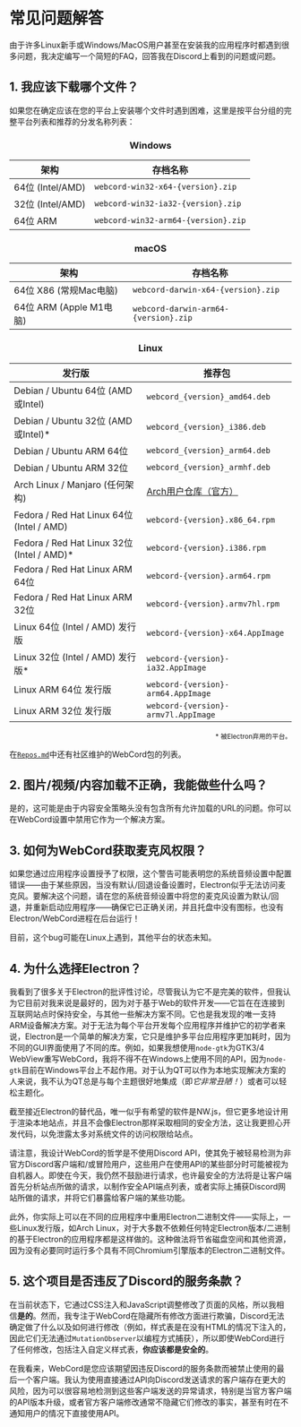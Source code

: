 # 常见问题解答
由于许多Linux新手或Windows/MacOS用户甚至在安装我的应用程序时都遇到很多问题，我决定编写一个简短的FAQ，回答我在Discord上看到的问题或问题。

## 1. 我应该下载哪个文件？

如果您在确定应该在您的平台上安装哪个文件时遇到困难，这里是按平台分组的完整平台列表和推荐的分发名称列表：

<div align=center>

### Windows

| <div align=center> 架构 </div> | <div align=center> 存档名称 </div> |
| :------------------------------------- | :------------------------------------- |
| 64位 (Intel/AMD)                     | `webcord-win32-x64-{version}.zip`      |
| 32位 (Intel/AMD)                     | `webcord-win32-ia32-{version}.zip`     |
| 64位 ARM                             | `webcord-win32-arm64-{version}.zip`    |

### macOS

| <div align=center> 架构 </div> | <div align=center> 存档名称 </div> |
| :------------------------------------- | :------------------------------------- |
| 64位 X86 (常规Mac电脑)     | `webcord-darwin-x64-{version}.zip`     |
| 64位 ARM (Apple M1电脑)        | `webcord-darwin-arm64-{version}.zip`   |

### Linux

| <div align=center> 发行版 </div>     | <div align=center> 推荐包 </div>       |
| :------------------------------------------ | :-------------------------------------------------- |
| Debian / Ubuntu 64位 (AMD或Intel)       | `webcord_{version}_amd64.deb`                       |
| Debian / Ubuntu 32位 (AMD或Intel)*      | `webcord_{version}_i386.deb`                        |
| Debian / Ubuntu ARM 64位                  | `webcord_{version}_arm64.deb`                       |
| Debian / Ubuntu ARM 32位                  | `webcord_{version}_armhf.deb`                       |
| Arch Linux / Manjaro (任何架构)     | [Arch用户仓库（官方）](https://aur.archlinux.org/packages/webcord-git/)  |
| Fedora / Red Hat Linux 64位 (Intel / AMD) | `webcord-{version}.x86_64.rpm`                      |
| Fedora / Red Hat Linux 32位 (Intel / AMD)*| `webcord-{version}.i386.rpm`                        |
| Fedora / Red Hat Linux ARM 64位           | `webcord-{version}.arm64.rpm`                       |
| Fedora / Red Hat Linux ARM 32位           | `webcord-{version}.armv7hl.rpm`                     |
| Linux 64位 (Intel / AMD) 发行版    | `webcord-{version}-x64.AppImage`                    |
| Linux 32位 (Intel / AMD) 发行版*   | `webcord-{version}-ia32.AppImage`                   |
| Linux ARM 64位 发行版              | `webcord-{version}-arm64.AppImage`                  |
| Linux ARM 32位 发行版              | `webcord-{version}-armv7l.AppImage`                 |

<div align='right'><sup>* 被Electron弃用的平台。 </sup></div></div>

在[`Repos.md`]中还有社区维护的WebCord包的列表。

## 2. 图片/视频/内容加载不正确，我能做些什么吗？
是的，这可能是由于内容安全策略头没有包含所有允许加载的URL的问题。你可以在WebCord设置中禁用它作为一个解决方案。

## 3. 如何为WebCord获取麦克风权限？
如果您通过应用程序设置授予了权限，这个警告可能表明您的系统音频设置中配置错误——由于某些原因，当没有默认/回退设备设置时，Electron似乎无法访问麦克风。要解决这个问题，请在您的系统音频设置中将您的麦克风设置为默认/回退，并重新启动应用程序——确保它已正确关闭，并且托盘中没有图标，也没有Electron/WebCord进程在后台运行！

目前，这个bug可能在Linux上遇到，其他平台的状态未知。

## 4. 为什么选择Electron？

我看到了很多关于Electron的批评性讨论，尽管我认为它不是完美的软件，但我认为它目前对我来说是最好的，因为对于基于Web的软件开发——它旨在在连接到互联网站点时保持安全，与其他一些解决方案不同。它也是我发现的唯一支持ARM设备解决方案。对于无法为每个平台开发每个应用程序并维护它的初学者来说，Electron是一个简单的解决方案，它只是维护多平台应用程序更加耗时，因为不同的GUI界面使用了不同的库。例如，如果我想使用`node-gtk`为GTK3/4 WebView重写WebCord，我将不得不在Windows上使用不同的API，因为`node-gtk`目前在Windows平台上不起作用。对于认为QT可以作为本地实现解决方案的人来说，我不认为QT总是与每个主题很好地集成（即*它非常丑陋！*）或者可以轻松主题化。

截至接近Electron的替代品，唯一似乎有希望的软件是NW.js，但它更多地设计用于渲染本地站点，并且不会像Electron那样采取相同的安全方法，这让我更担心开发代码，以免泄露太多对系统文件的访问权限给站点。

请注意，我设计WebCord的哲学是不使用Discord API，使其免于被轻易检测为非官方Discord客户端和/或冒险用户，这些用户在使用API的某些部分时可能被视为自机器人。即使在今天，我仍然不鼓励进行请求，也许最安全的方法将是让客户端首先分析站点所做的请求，以制作安全API端点列表，或者实际上捕获Discord网站所做的请求，并将它们暴露给客户端的某些功能。

此外，你实际上可以在不同的应用程序中重用Electron二进制文件——实际上，一些Linux发行版，如Arch Linux，对于大多数不依赖任何特定Electron版本/二进制的基于Electron的应用程序都是这样做的。这种做法将节省磁盘空间和其他资源，因为没有必要同时运行多个具有不同Chromium引擎版本的Electron二进制文件。

## 5. 这个项目是否违反了Discord的服务条款？

在当前状态下，它通过CSS注入和JavaScript调整修改了页面的风格，所以我相信**是的**。然而，我专注于WebCord在隐藏所有修改方面进行欺骗，Discord无法确定做了什么以及如何进行修改（例如，样式表是在没有HTML的情况下注入的，因此它们无法通过`MutationObserver`以编程方式捕获），所以即使WebCord进行了任何修改，包括注入自定义样式表，**你应该都是安全的**。

在我看来，WebCord是您应该期望因违反Discord的服务条款而被禁止使用的最后一个客户端。我认为使用直接通过API向Discord发送请求的客户端存在更大的风险，因为可以很容易地检测到这些客户端发送的异常请求，特别是当官方客户端的API版本升级，或者官方客户端修改通常不隐藏它们修改的事实，甚至有时在不通知用户的情况下直接使用API。

[`Repos.md`]: ./Repos.md "提供WebCord的社区维护软件仓库列表。"

